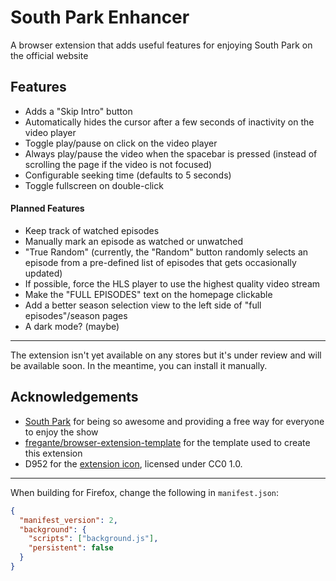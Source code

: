# South Park Enhancer
A browser extension that adds useful features for enjoying South Park on the official website

## Features
* Adds a "Skip Intro" button
* Automatically hides the cursor after a few seconds of inactivity on the video player
* Toggle play/pause on click on the video player
* Always play/pause the video when the spacebar is pressed (instead of scrolling
  the page if the video is not focused)
* Configurable seeking time (defaults to 5 seconds)
* Toggle fullscreen on double-click

#### Planned Features
* Keep track of watched episodes
* Manually mark an episode as watched or unwatched
* "True Random" (currently, the "Random" button randomly selects an episode from 
  a pre-defined list of episodes that gets occasionally updated)
* If possible, force the HLS player to use the highest quality video stream
* Make the "FULL EPISODES" text on the homepage clickable
* Add a better season selection view to the left side of "full episodes"/season pages
* A dark mode? (maybe)

---

The extension isn't yet available on any stores but it's under review and will be
available soon. In the meantime, you can install it manually.

## Acknowledgements
* [South Park](https://www.southparkstudios.com) for being so awesome and providing a free
  way for everyone to enjoy the show
* [fregante/browser-extension-template](https://github.com/fregante/browser-extension-template)
  for the template used to create this extension
* D952 for the [extension icon](https://commons.wikimedia.org/wiki/File:Stan_Marsh.svg),
  licensed under CC0 1.0.

---

When building for Firefox, change the following in `manifest.json`:
```json
{
  "manifest_version": 2,
  "background": {
    "scripts": ["background.js"],
    "persistent": false
  }
}
```